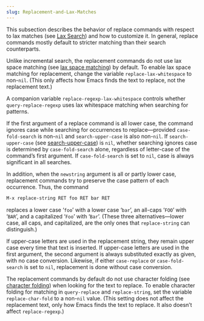 ```yaml
---
slug: Replacement-and-Lax-Matches
---
```


This subsection describes the behavior of replace commands with respect to lax matches (see [Lax Search](/docs/emacs/Lax-Search)) and how to customize it. In general, replace commands mostly default to stricter matching than their search counterparts.

Unlike incremental search, the replacement commands do not use lax space matching (see [lax space matching](/docs/emacs/Lax-Search)) by default. To enable lax space matching for replacement, change the variable `replace-lax-whitespace` to non-`nil`. (This only affects how Emacs finds the text to replace, not the replacement text.)

A companion variable `replace-regexp-lax-whitespace` controls whether `query-replace-regexp` uses lax whitespace matching when searching for patterns.

If the first argument of a replace command is all lower case, the command ignores case while searching for occurrences to replace—provided `case-fold-search` is non-`nil` and `search-upper-case` is also non-`nil`. If `search-upper-case` (see [search-upper-case](/docs/emacs/Lax-Search)) is `nil`, whether searching ignores case is determined by `case-fold-search` alone, regardless of letter-case of the command’s first argument. If `case-fold-search` is set to `nil`, case is always significant in all searches.

In addition, when the `newstring` argument is all or partly lower case, replacement commands try to preserve the case pattern of each occurrence. Thus, the command

```lisp
M-x replace-string RET foo RET bar RET
```

replaces a lower case ‘`foo`’ with a lower case ‘`bar`’, an all-caps ‘`FOO`’ with ‘`BAR`’, and a capitalized ‘`Foo`’ with ‘`Bar`’. (These three alternatives—lower case, all caps, and capitalized, are the only ones that `replace-string` can distinguish.)

If upper-case letters are used in the replacement string, they remain upper case every time that text is inserted. If upper-case letters are used in the first argument, the second argument is always substituted exactly as given, with no case conversion. Likewise, if either `case-replace` or `case-fold-search` is set to `nil`, replacement is done without case conversion.

The replacement commands by default do not use character folding (see [character folding](/docs/emacs/Lax-Search)) when looking for the text to replace. To enable character folding for matching in `query-replace` and `replace-string`, set the variable `replace-char-fold` to a non-`nil` value. (This setting does not affect the replacement text, only how Emacs finds the text to replace. It also doesn’t affect `replace-regexp`.)
